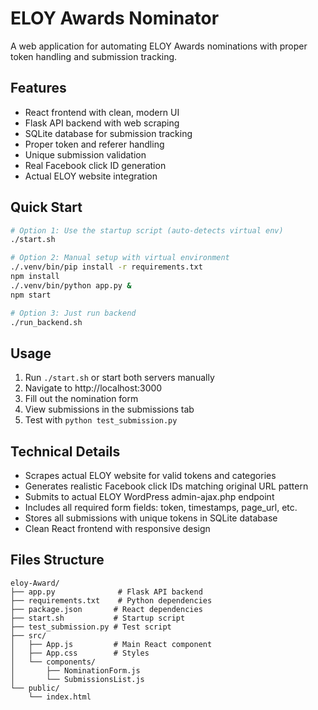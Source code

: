 # ELOY Awards Nominator

A web application for automating ELOY Awards nominations with proper token handling and submission tracking.

## Features

- React frontend with clean, modern UI
- Flask API backend with web scraping
- SQLite database for submission tracking
- Proper token and referer handling
- Unique submission validation
- Real Facebook click ID generation
- Actual ELOY website integration

## Quick Start

```bash
# Option 1: Use the startup script (auto-detects virtual env)
./start.sh

# Option 2: Manual setup with virtual environment
./.venv/bin/pip install -r requirements.txt
npm install
./.venv/bin/python app.py &
npm start

# Option 3: Just run backend
./run_backend.sh
```

## Usage

1. Run `./start.sh` or start both servers manually
2. Navigate to http://localhost:3000
3. Fill out the nomination form
4. View submissions in the submissions tab
5. Test with `python test_submission.py`

## Technical Details

- Scrapes actual ELOY website for valid tokens and categories
- Generates realistic Facebook click IDs matching original URL pattern
- Submits to actual ELOY WordPress admin-ajax.php endpoint
- Includes all required form fields: token, timestamps, page_url, etc.
- Stores all submissions with unique tokens in SQLite database
- Clean React frontend with responsive design

## Files Structure

```
eloy-Award/
├── app.py              # Flask API backend
├── requirements.txt    # Python dependencies
├── package.json       # React dependencies
├── start.sh           # Startup script
├── test_submission.py # Test script
├── src/
│   ├── App.js         # Main React component
│   ├── App.css        # Styles
│   └── components/
│       ├── NominationForm.js
│       └── SubmissionsList.js
└── public/
    └── index.html
```